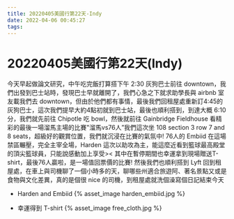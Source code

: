 ```yaml
---
title: 20220405美國行第22天-Indy
date: 2022-04-06 00:45:27
tags:
---
```

# 20220405美國行第22天(Indy)

今天早起做論文研究，中午吃完飯打算搭下午 2:30  灰狗巴士前往 downtown，我們出發到巴士站時，發現巴士早就離開了，我們心急之下就求助學長與 airbnb 室友載我們去 downtown，但由於他們都有事情，最後我們回租屋處重新訂4:45的灰狗巴士，這次我們提早大約4點初就到巴士站，最後也順利搭到，到達大概 6:10 分，我們就先前往 Chipotle 吃 bowl，然後就前往 Gainbridge Fieldhouse 看精彩的最後一場溜馬主場的比賽"溜馬vs76人”我們這次坐 108 section 3 row 7 and 8 seats，超級好的觀賞位置，我們就沉浸在比賽的氣氛中! 76人的 Embiid 在這場禁區輾壓，完全主宰全場，Harden 這次以助攻為主，能這麼近看到籃球最高殿堂的頂尖籃球員，只能說感動加上享受><
其中在暫停期間也幸運拿到現場贈送T-shirt，最後76人贏啦，是一場值回票價的比賽! 然後我們也順利搭到 Lyft 回到租屋處，在車上與司機聊了一個小時多的天，聊哪些州適合旅遊阿、著名景點又或是食物與文化差異，真的是個很 nice 的司機，到租屋處就洗個澡寫個日記結束今天

- Harden and Embiid
 {% asset_image harden_embiid.jpg %}
    
- 幸運得到 T-shirt
 {% asset_image free_cloth.jpg %}
